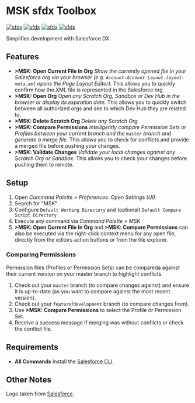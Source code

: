 # MSK sfdx Toolbox

[![sfdx](https://img.shields.io/badge/cli-sfdx-brightgreen.svg)](https://developer.salesforce.com/tools/sfdxcli)
[![sfdx](https://vsmarketplacebadge.apphb.com/version-short/mischmiko.msk-sfdx-toolbox.svg)](https://marketplace.visualstudio.com/items?itemName=mischmiko.msk-sfdx-toolbox)
[![sfdx](https://img.shields.io/github/issues-raw/mschmidtkorth/msk-sfdx-toolbox.svg)](https://github.com/mschmidtkorth/msk-sfdx-toolbox/issues)
[![sfdx](https://img.shields.io/badge/license-MOZ-brightgreen.svg)](https://github.com/mschmidtkorth/msk-sfdx-toolbox/blob/master/LICENSE)

Simplifies development with Salesforce DX.

## Features

- **>MSK: Open Current File In Org** *Show the currently opened file in your Salesforce org via your browser (e.g. `Account-Account Layout.layout-meta.xml` opens the Page Layout Editor).* This allows you to quickly confirm how the XML file is represented in the Salesforce org.
- **>MSK: Open Org** *Open any Scratch Org, Sandbox or Dev Hub in the browser or display its expiration date.* This allows you to quickly switch between all authorized orgs and see to which Dev Hub they are related to.
- **>MSK: Delete Scratch Org** *Delete any Scratch Org.*
- **>MSK: Compare Permissions** *Intelligently compare Permission Sets or Profiles between your current branch and the `master` branch and generate a merge file.* This allows you to check for conflicts and provide a merged file before pushing your changes.
- **>MSK: Validate Changes** *Validate your local changes against any Scratch Org or Sandbox.* This allows you to check your changes before pushing them to remote.

<!-- Image:
\!\[feature X\]\(images/feature-x.png\)
> Tip: Many popular extensions utilize animations. This is an excellent way to show off your extension! We recommend short, focused animations that are easy to follow.
>
> Add screenshots for
> All commands
> Icon to open org-->

<!-- ## Known Issues
Calling out known issues can help limit users opening duplicate issues against your extension. -->

## Setup

1. Open *Command Palette > Preferences: Open Settings (UI)*
2. Search for "MSK"
3. Configure `Default Working Directory` and  (optional) `Default Compare Script Directory`
4. Execute any command via *Command Palette > MSK*
5. **>MSK: Open Current File In Org** and **>MSK: Compare Permissions** can also be executed via the right-click context menu for any open file, directly from the editors action buttons or from the file explorer.

### Comparing Permissions
Permission files (Profiles or Permission Sets) can be compareda against their current version on your master branch to highlight conflicts.
1. Check out your `master` branch (to compare changes against) and ensure it is up-to-date (as you want to compare against the most recent version).
2. Check out your `feature`/`development` branch (to compare changes from).
3. Use **>MSK: Compare Permissions** to select the Profile or Permission Set.
4. Receive a success message if merging was without conflicts or check the conflict file.

## Requirements

- **All Commands** Install the [Salesforce CLI](https://developer.salesforce.com/tools/sfdxcli).

## Other Notes

Logo taken from [Salesforce](https://partners.salesforce.com/s/education/general/Salesforce_DX).
